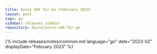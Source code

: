```yaml
---
title: Azure SDK for Go (February 2023)
layout: post
tags: go
sidebar: releases_sidebar
repository: Azure/azure-sdk-for-go
---
```

{% include releases/notes/common.md language="go" date="2023-02" displayDate="February 2023" %}
